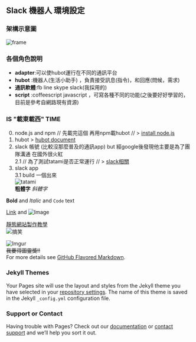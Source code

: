 ## Slack 機器人 環境設定
### 架構示意圖
![frame](https://i.imgur.com/kBdY2A8.png)
### 各個角色說明
- **adapter**:可以使hubot運行在不同的通訊平台<br>
- **hubot**  :機器人(生活小助手) ，負責接受訊息(指令)，和回應(問候，需求)<br>
- **通訊軟體**:fb line skype slack(我採用的)<br>
- **script** :coffeescript javascript ，可寫各種不同的功能(之後要好好學習的，目前是參考自網路現有資源)<br>
### IS "載東載西" TIME
0. node.js and npm // 先載完這個 再用npm載hubot // > [install node.js](https://docs.npmjs.com/getting-started/installing-node)
1. hubot > [hubot document](https://hubot.github.com/docs/)
2. slack 帳號 (比較沒那麼普及的通訊app) but 經google後發現他主要是為了團隊溝通 在國外很火紅 <br>
2.1  // 為了測試tatami是否正常運行 // > [slack相關](http://www.playpcesor.com/2015/06/slack.html)<br>
3. slack app <br>
3.1 build 一個出來<br>![tatami](https://i.imgur.com/L7tiQER.png)<br>
**粗體字** 
_斜體字_

**Bold** and _Italic_ and `Code` text

[Link](url) and ![Image](src)

[靜態網站製作教學](https://www.youtube.com/watch?v=bU0f1IvUcZA)<br>
![搞笑](http://friendoprod.blob.core.windows.net/missionpics/images/2293/member/ae5fdd9e-7eb7-48ca-8dc6-5e0317847988.jpg)<br>

![Imgur](https://i.imgur.com/uEWAK9s.jpg)<br>
<del>我要得圖靈獎!!</del><br>
For more details see [GitHub Flavored Markdown](https://guides.github.com/features/mastering-markdown/).

### Jekyll Themes

Your Pages site will use the layout and styles from the Jekyll theme you have selected in your [repository settings](https://github.com/goish135/Learning-note/settings). The name of this theme is saved in the Jekyll `_config.yml` configuration file.

### Support or Contact

Having trouble with Pages? Check out our [documentation](https://help.github.com/categories/github-pages-basics/) or [contact support](https://github.com/contact) and we’ll help you sort it out.
